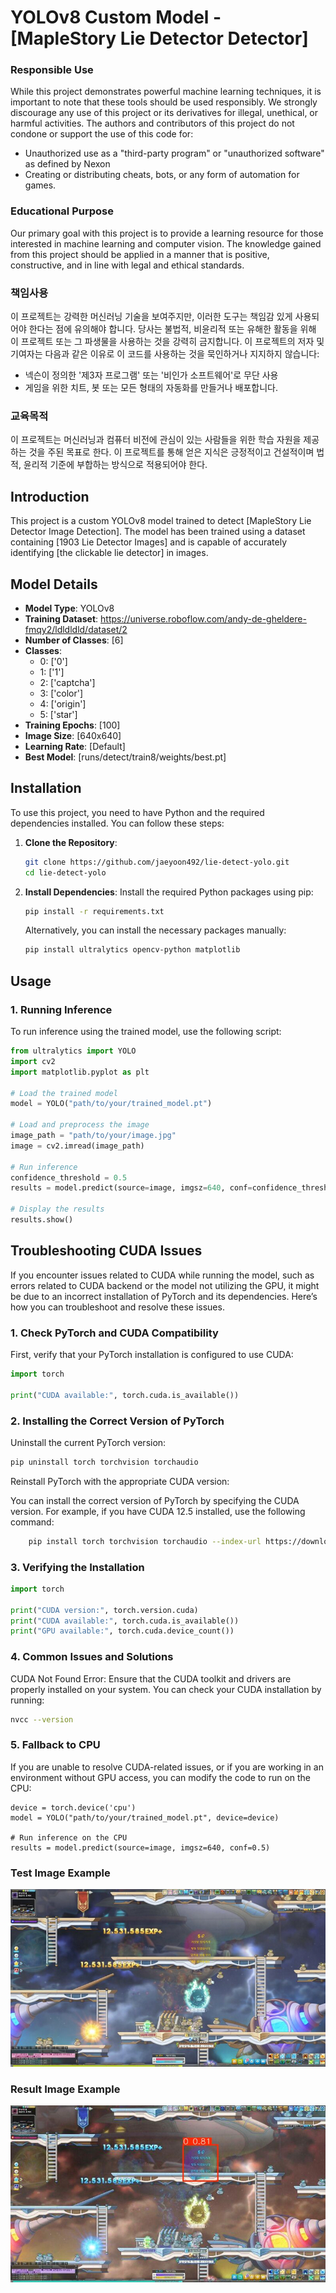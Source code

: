 # YOLOv8 Custom Model - [MapleStory Lie Detector Detector]

### Responsible Use

While this project demonstrates powerful machine learning techniques, it is important to note that these tools should be used responsibly. We strongly discourage any use of this project or its derivatives for illegal, unethical, or harmful activities. The authors and contributors of this project do not condone or support the use of this code for:

- Unauthorized use as a "third-party program" or "unauthorized software" as defined by Nexon
- Creating or distributing cheats, bots, or any form of automation for games.

### Educational Purpose

Our primary goal with this project is to provide a learning resource for those interested in machine learning and computer vision. The knowledge gained from this project should be applied in a manner that is positive, constructive, and in line with legal and ethical standards.


### 책임사용

이 프로젝트는 강력한 머신러닝 기술을 보여주지만, 이러한 도구는 책임감 있게 사용되어야 한다는 점에 유의해야 합니다. 당사는 불법적, 비윤리적 또는 유해한 활동을 위해 이 프로젝트 또는 그 파생물을 사용하는 것을 강력히 금지합니다. 이 프로젝트의 저자 및 기여자는 다음과 같은 이유로 이 코드를 사용하는 것을 묵인하거나 지지하지 않습니다:

- 넥슨이 정의한 '제3자 프로그램' 또는 '비인가 소프트웨어'로 무단 사용
- 게임을 위한 치트, 봇 또는 모든 형태의 자동화를 만들거나 배포합니다.

### 교육목적

이 프로젝트는 머신러닝과 컴퓨터 비전에 관심이 있는 사람들을 위한 학습 자원을 제공하는 것을 주된 목표로 한다. 이 프로젝트를 통해 얻은 지식은 긍정적이고 건설적이며 법적, 윤리적 기준에 부합하는 방식으로 적용되어야 한다.

## Introduction
This project is a custom YOLOv8 model trained to detect [MapleStory Lie Detector Image Detection]. The model has been trained using a dataset containing [1903 Lie Detector Images] and is capable of accurately identifying [the clickable lie detector] in images.

## Model Details

- **Model Type**: YOLOv8
- **Training Dataset**: https://universe.roboflow.com/andy-de-gheldere-fmqy2/ldldldld/dataset/2
- **Number of Classes**: [6]
- **Classes**: 
  - 0: ['0']
  - 1: ['1']
  - 2: ['captcha']
  - 3: ['color']
  - 4: ['origin']
  - 5: ['star']
- **Training Epochs**: [100]
- **Image Size**: [640x640]
- **Learning Rate**: [Default]
- **Best Model**: [runs/detect/train8/weights/best.pt]

## Installation

To use this project, you need to have Python and the required dependencies installed. You can follow these steps:

1. **Clone the Repository**:
    ```bash
    git clone https://github.com/jaeyoon492/lie-detect-yolo.git
    cd lie-detect-yolo
    ```

2. **Install Dependencies**:
    Install the required Python packages using pip:
    ```bash
    pip install -r requirements.txt
    ```

    Alternatively, you can install the necessary packages manually:
    ```bash
    pip install ultralytics opencv-python matplotlib
    ```


## Usage

### 1. Running Inference

To run inference using the trained model, use the following script:

```python
from ultralytics import YOLO
import cv2
import matplotlib.pyplot as plt

# Load the trained model
model = YOLO("path/to/your/trained_model.pt")

# Load and preprocess the image
image_path = "path/to/your/image.jpg"
image = cv2.imread(image_path)

# Run inference
confidence_threshold = 0.5
results = model.predict(source=image, imgsz=640, conf=confidence_threshold)

# Display the results
results.show()
```

## Troubleshooting CUDA Issues

If you encounter issues related to CUDA while running the model, such as errors related to CUDA backend or the model not utilizing the GPU, it might be due to an incorrect installation of PyTorch and its dependencies. Here’s how you can troubleshoot and resolve these issues.

### 1. Check PyTorch and CUDA Compatibility

First, verify that your PyTorch installation is configured to use CUDA:

```python
import torch

print("CUDA available:", torch.cuda.is_available())
```

### 2. Installing the Correct Version of PyTorch

Uninstall the current PyTorch version:
```bash
pip uninstall torch torchvision torchaudio
```

Reinstall PyTorch with the appropriate CUDA version:

You can install the correct version of PyTorch by specifying the CUDA version. For example, if you have CUDA 12.5 installed, use the following command:

```bash
    pip install torch torchvision torchaudio --index-url https://download.pytorch.org/whl/cu124
```

### 3. Verifying the Installation

```python
import torch

print("CUDA version:", torch.version.cuda)
print("CUDA available:", torch.cuda.is_available())
print("GPU available:", torch.cuda.device_count())
```

### 4. Common Issues and Solutions
CUDA Not Found Error: Ensure that the CUDA toolkit and drivers are properly installed on your system. You can check your CUDA installation by running:
```bash
nvcc --version
```

### 5. Fallback to CPU
If you are unable to resolve CUDA-related issues, or if you are working in an environment without GPU access, you can modify the code to run on the CPU:

```pycon
device = torch.device('cpu')
model = YOLO("path/to/your/trained_model.pt", device=device)

# Run inference on the CPU
results = model.predict(source=image, imgsz=640, conf=0.5)
```

### Test Image Example
<img src="test-images/click5.jpg">

### Result Image Example
<img src="detected-images/click5.jpg">